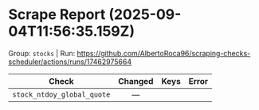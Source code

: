# Scrape Report (2025-09-04T11:56:35.159Z)

Group: `stocks`  |  Run: https://github.com/AlbertoRoca96/scraping-checks-scheduler/actions/runs/17462975664

| Check | Changed | Keys | Error |
|---|:---:|:--|:--|
| `stock_ntdoy_global_quote` | — |  |  |
